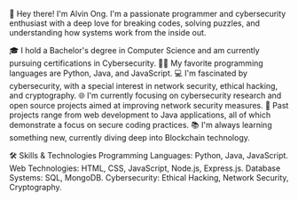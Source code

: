 👋 Hey there! I'm Alvin Ong.
I'm a passionate programmer and cybersecurity enthusiast with a deep love for breaking codes, solving puzzles, and understanding how systems work from the inside out.

🎓 I hold a Bachelor's degree in Computer Science and am currently pursuing certifications in Cybersecurity.
🧑‍💻 My favorite programming languages are Python, Java, and JavaScript.
💻 I'm fascinated by cybersecurity, with a special interest in network security, ethical hacking, and cryptography.
🌐 I'm currently focusing on cybersecurity research and open source projects aimed at improving network security measures.
🔭 Past projects range from web development to Java applications, all of which demonstrate a focus on secure coding practices.
📚 I'm always learning something new, currently diving deep into Blockchain technology.

🛠 Skills & Technologies
Programming Languages: Python, Java, JavaScript.
Web Technologies: HTML, CSS, JavaScript, Node.js, Express.js.
Database Systems: SQL, MongoDB.
Cybersecurity: Ethical Hacking, Network Security, Cryptography.
